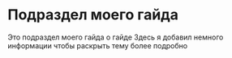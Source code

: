 # Подраздел моего гайда

Это подраздел моего гайда о гайде
Здесь я добавил немного информации чтобы раскрыть тему более подробно